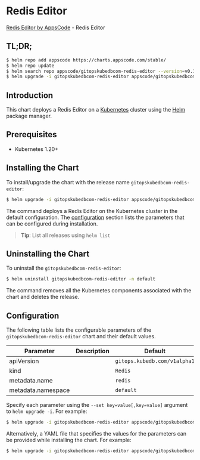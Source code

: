 # Redis Editor

[Redis Editor by AppsCode](https://appscode.com) - Redis Editor

## TL;DR;

```bash
$ helm repo add appscode https://charts.appscode.com/stable/
$ helm repo update
$ helm search repo appscode/gitopskubedbcom-redis-editor --version=v0.16.0
$ helm upgrade -i gitopskubedbcom-redis-editor appscode/gitopskubedbcom-redis-editor -n default --create-namespace --version=v0.16.0
```

## Introduction

This chart deploys a Redis Editor on a [Kubernetes](http://kubernetes.io) cluster using the [Helm](https://helm.sh) package manager.

## Prerequisites

- Kubernetes 1.20+

## Installing the Chart

To install/upgrade the chart with the release name `gitopskubedbcom-redis-editor`:

```bash
$ helm upgrade -i gitopskubedbcom-redis-editor appscode/gitopskubedbcom-redis-editor -n default --create-namespace --version=v0.16.0
```

The command deploys a Redis Editor on the Kubernetes cluster in the default configuration. The [configuration](#configuration) section lists the parameters that can be configured during installation.

> **Tip**: List all releases using `helm list`

## Uninstalling the Chart

To uninstall the `gitopskubedbcom-redis-editor`:

```bash
$ helm uninstall gitopskubedbcom-redis-editor -n default
```

The command removes all the Kubernetes components associated with the chart and deletes the release.

## Configuration

The following table lists the configurable parameters of the `gitopskubedbcom-redis-editor` chart and their default values.

|     Parameter      | Description |                 Default                 |
|--------------------|-------------|-----------------------------------------|
| apiVersion         |             | <code>gitops.kubedb.com/v1alpha1</code> |
| kind               |             | <code>Redis</code>                      |
| metadata.name      |             | <code>redis</code>                      |
| metadata.namespace |             | <code>default</code>                    |


Specify each parameter using the `--set key=value[,key=value]` argument to `helm upgrade -i`. For example:

```bash
$ helm upgrade -i gitopskubedbcom-redis-editor appscode/gitopskubedbcom-redis-editor -n default --create-namespace --version=v0.16.0 --set apiVersion=gitops.kubedb.com/v1alpha1
```

Alternatively, a YAML file that specifies the values for the parameters can be provided while
installing the chart. For example:

```bash
$ helm upgrade -i gitopskubedbcom-redis-editor appscode/gitopskubedbcom-redis-editor -n default --create-namespace --version=v0.16.0 --values values.yaml
```
